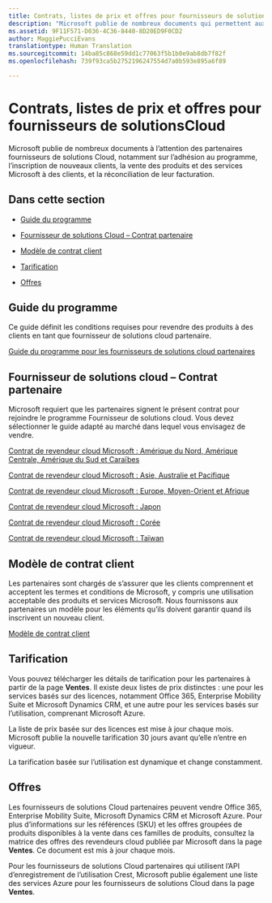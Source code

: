 ```yaml
---
title: Contrats, listes de prix et offres pour fournisseurs de solutions Cloud | Espace partenaires
description: "Microsoft publie de nombreux documents qui permettent aux partenaires Fournisseurs de solutions Cloud de savoir s’ils doivent adhérer au programme, inscrire de nouveaux clients, vendre des produits et des services Microsoft à des clients, et rapprocher leur facturation."
ms.assetid: 9F11F571-D036-4C36-8440-8D20ED9F0CD2
author: MaggiePucciEvans
translationtype: Human Translation
ms.sourcegitcommit: 14ba85c868e59dd1c77063f5b1b0e9ab8db7f82f
ms.openlocfilehash: 739f93ca5b2752196247554d7a0b593e895a6f89

---
```


# Contrats, listes de prix et offres pour fournisseurs de solutionsCloud


Microsoft publie de nombreux documents à l’attention des partenaires fournisseurs de solutions Cloud, notamment sur l’adhésion au programme, l’inscription de nouveaux clients, la vente des produits et des services Microsoft à des clients, et la réconciliation de leur facturation.

## Dans cette section


-   [Guide du programme](#programguide)

-   [Fournisseur de solutions Cloud – Contrat partenaire](#partneragreement)

-   [Modèle de contrat client](#customeragreementtemplate)

-   [Tarification](#pricing)

-   [Offres](#offers)

## <a href="" id="programguide"></a>Guide du programme


Ce guide définit les conditions requises pour revendre des produits à des clients en tant que fournisseur de solutions cloud partenaire.

[Guide du programme pour les fournisseurs de solutions cloud partenaires](http://go.microsoft.com/fwlink/p/?LinkId=617100)

## <a href="" id="partneragreement"></a>Fournisseur de solutions cloud – Contrat partenaire


Microsoft requiert que les partenaires signent le présent contrat pour rejoindre le programme Fournisseur de solutions cloud. Vous devez sélectionner le guide adapté au marché dans lequel vous envisagez de vendre.

[Contrat de revendeur cloud Microsoft : Amérique du Nord, Amérique Centrale, Amérique du Sud et Caraïbes](http://go.microsoft.com/fwlink/p/?LinkId=617094)

[Contrat de revendeur cloud Microsoft : Asie, Australie et Pacifique](http://go.microsoft.com/fwlink/p/?LinkId=617095)

[Contrat de revendeur cloud Microsoft : Europe, Moyen-Orient et Afrique](http://go.microsoft.com/fwlink/p/?LinkId=617096)

[Contrat de revendeur cloud Microsoft : Japon](http://go.microsoft.com/fwlink/p/?LinkId=617097)

[Contrat de revendeur cloud Microsoft : Corée](http://go.microsoft.com/fwlink/p/?LinkId=617098)

[Contrat de revendeur cloud Microsoft : Taïwan](http://go.microsoft.com/fwlink/p/?LinkId=617099)

## <a href="" id="customeragreementtemplate"></a>Modèle de contrat client


Les partenaires sont chargés de s’assurer que les clients comprennent et acceptent les termes et conditions de Microsoft, y compris une utilisation acceptable des produits et services Microsoft. Nous fournissons aux partenaires un modèle pour les éléments qu’ils doivent garantir quand ils inscrivent un nouveau client.

[Modèle de contrat client](http://go.microsoft.com/fwlink/p/?LinkId=617101)

## Tarification


Vous pouvez télécharger les détails de tarification pour les partenaires à partir de la page **Ventes**. Il existe deux listes de prix distinctes : une pour les services basés sur des licences, notamment Office 365, Enterprise Mobility Suite et Microsoft Dynamics CRM, et une autre pour les services basés sur l’utilisation, comprenant Microsoft Azure.

La liste de prix basée sur des licences est mise à jour chaque mois. Microsoft publie la nouvelle tarification 30 jours avant qu’elle n’entre en vigueur.

La tarification basée sur l’utilisation est dynamique et change constamment.

## Offres


Les fournisseurs de solutions Cloud partenaires peuvent vendre Office 365, Enterprise Mobility Suite, Microsoft Dynamics CRM et Microsoft Azure. Pour plus d’informations sur les références (SKU) et les offres groupées de produits disponibles à la vente dans ces familles de produits, consultez la matrice des offres des revendeurs cloud publiée par Microsoft dans la page **Ventes**. Ce document est mis à jour chaque mois.

Pour les fournisseurs de solutions Cloud partenaires qui utilisent l’API d’enregistrement de l’utilisation Crest, Microsoft publie également une liste des services Azure pour les fournisseurs de solutions Cloud dans la page **Ventes**.

 

 






<!--HONumber=Nov16_HO4-->


